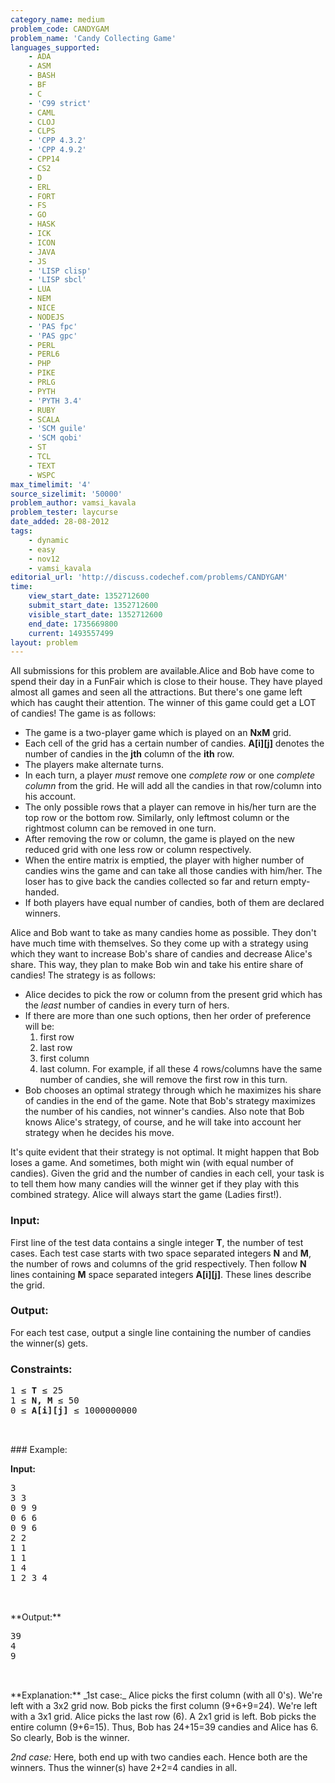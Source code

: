 ```yaml
---
category_name: medium
problem_code: CANDYGAM
problem_name: 'Candy Collecting Game'
languages_supported:
    - ADA
    - ASM
    - BASH
    - BF
    - C
    - 'C99 strict'
    - CAML
    - CLOJ
    - CLPS
    - 'CPP 4.3.2'
    - 'CPP 4.9.2'
    - CPP14
    - CS2
    - D
    - ERL
    - FORT
    - FS
    - GO
    - HASK
    - ICK
    - ICON
    - JAVA
    - JS
    - 'LISP clisp'
    - 'LISP sbcl'
    - LUA
    - NEM
    - NICE
    - NODEJS
    - 'PAS fpc'
    - 'PAS gpc'
    - PERL
    - PERL6
    - PHP
    - PIKE
    - PRLG
    - PYTH
    - 'PYTH 3.4'
    - RUBY
    - SCALA
    - 'SCM guile'
    - 'SCM qobi'
    - ST
    - TCL
    - TEXT
    - WSPC
max_timelimit: '4'
source_sizelimit: '50000'
problem_author: vamsi_kavala
problem_tester: laycurse
date_added: 28-08-2012
tags:
    - dynamic
    - easy
    - nov12
    - vamsi_kavala
editorial_url: 'http://discuss.codechef.com/problems/CANDYGAM'
time:
    view_start_date: 1352712600
    submit_start_date: 1352712600
    visible_start_date: 1352712600
    end_date: 1735669800
    current: 1493557499
layout: problem
---
```

All submissions for this problem are available.Alice and Bob have come to spend their day in a FunFair which is close to their house. They have played almost all games and seen all the attractions. But there's one game left which has caught their attention. The winner of this game could get a LOT of candies! The game is as follows:

- The game is a two-player game which is played on an **NxM** grid.
- Each cell of the grid has a certain number of candies. **A\[i\]\[j\]** denotes the number of candies in the **jth** column of the **ith** row.
- The players make alternate turns.
- In each turn, a player _must_ remove one _complete row_ or one _complete column_ from the grid. He will add all the candies in that row/column into his account.
- The only possible rows that a player can remove in his/her turn are the top row or the bottom row. Similarly, only leftmost column or the rightmost column can be removed in one turn.
- After removing the row or column, the game is played on the new reduced grid with one less row or column respectively.
- When the entire matrix is emptied, the player with higher number of candies wins the game and can take all those candies with him/her. The loser has to give back the candies collected so far and return empty-handed.
- If both players have equal number of candies, both of them are declared winners.

Alice and Bob want to take as many candies home as possible. They don't have much time with themselves. So they come up with a strategy using which they want to increase Bob's share of candies and decrease Alice's share. This way, they plan to make Bob win and take his entire share of candies! The strategy is as follows:

- Alice decides to pick the row or column from the present grid which has the _least_ number of candies in every turn of hers.
- If there are more than one such options, then her order of preference will be:
   1) first row
   2) last row
   3) first column
   4) last column.
   For example, if all these 4 rows/columns have the same number of candies, she will remove the first row in this turn.
- Bob chooses an optimal strategy through which he maximizes his share of candies in the end of the game. Note that Bob's strategy maximizes the number of his candies, not winner's candies. Also note that Bob knows Alice's strategy, of course, and he will take into account her strategy when he decides his move.

It's quite evident that their strategy is not optimal. It might happen that Bob loses a game. And sometimes, both might win (with equal number of candies). Given the grid and the number of candies in each cell, your task is to tell them how many candies will the winner get if they play with this combined strategy. Alice will always start the game (Ladies first!).

### Input:

First line of the test data contains a single integer **T**, the number of test cases.
 Each test case starts with two space separated integers **N** and **M**, the number of rows and columns of the grid respectively.
 Then follow **N** lines containing **M** space separated integers **A\[i\]\[j\]**. These lines describe the grid.

### Output:

For each test case, output a single line containing the number of candies the winner(s) gets.

### Constraints:

<pre>1 ≤ <b>T</b> ≤ 25
1 ≤ <b>N, M</b> ≤ 50
0 ≤ <b>A[i][j]</b> ≤ 1000000000 


</pre>### Example:
**Input:**

<pre>3
3 3
0 9 9
0 6 6
0 9 6
2 2
1 1
1 1
1 4
1 2 3 4


</pre>**Output:**
<pre>39
4
9


</pre>**Explanation:** _1st case:_ Alice picks the first column (with all 0's). We're left with a 3x2 grid now. Bob picks the first column (9+6+9=24). We're left with a 3x1 grid. Alice picks the last row (6). A 2x1 grid is left. Bob picks the entire column (9+6=15). Thus, Bob has 24+15=39 candies and Alice has 6. So clearly, Bob is the winner.
 _2nd case:_ Here, both end up with two candies each. Hence both are the winners. Thus the winner(s) have 2+2=4 candies in all.
